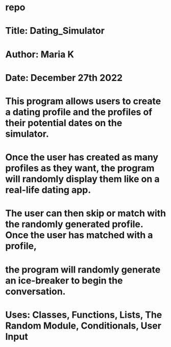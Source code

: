 # repo
# Title: Dating_Simulator
# Author: Maria K
# Date: December 27th 2022 
#
# This program allows users to create a dating profile and the profiles of their potential dates on the simulator. 
# Once the user has created as many profiles as they want, the program will randomly display them like on a real-life dating app. 
# The user can then skip or match with the randomly generated profile. Once the user has matched with a profile, 
# the program will randomly generate an ice-breaker to begin the conversation.
#
# Uses: Classes, Functions, Lists, The Random Module, Conditionals, User Input

